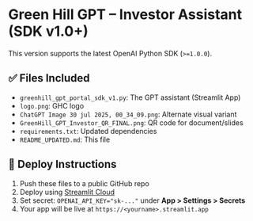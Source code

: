 
# Green Hill GPT – Investor Assistant (SDK v1.0+)

This version supports the latest OpenAI Python SDK (`>=1.0.0`).

## ✅ Files Included
- `greenhill_gpt_portal_sdk_v1.py`: The GPT assistant (Streamlit App)
- `logo.png`: GHC logo
- `ChatGPT Image 30 jul 2025, 00_34_09.png`: Alternate visual variant
- `GreenHill_GPT_Investor_QR_FINAL.png`: QR code for document/slides
- `requirements.txt`: Updated dependencies
- `README_UPDATED.md`: This file

## 🚀 Deploy Instructions
1. Push these files to a public GitHub repo
2. Deploy using [Streamlit Cloud](https://streamlit.io/cloud)
3. Set secret: `OPENAI_API_KEY="sk-..."` under **App > Settings > Secrets**
4. Your app will be live at `https://<yourname>.streamlit.app`
